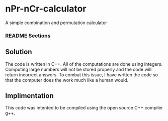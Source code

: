 # nPr-nCr-calculator
A simple combination and permutation calculator

### README Sections

## Solution
The code is written in C++.
All of the computations are done using integers. Computing large numbers will not be stored properly and the code will return incorrect answers. To combat this issue, I have written the code so that the computer does the work much like a human would.

## Implimentation
This code was intented to be compiled using the open source C++ compiler g++.